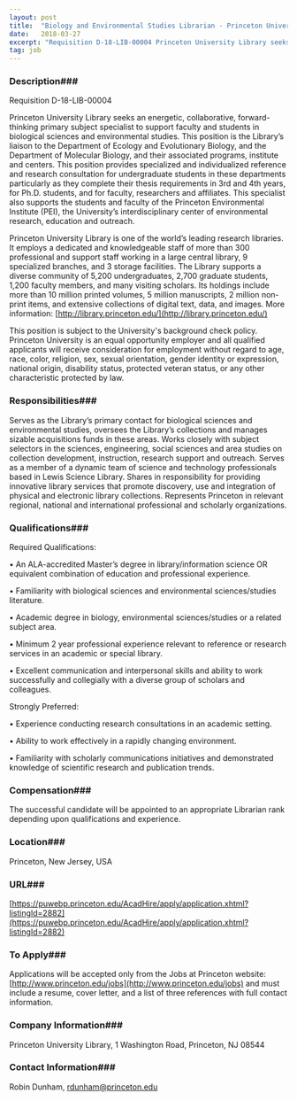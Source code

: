 ```yaml
---
layout: post
title:  "Biology and Environmental Studies Librarian - Princeton University Library"
date:   2018-03-27
excerpt: "Requisition D-18-LIB-00004 Princeton University Library seeks an energetic, collaborative, forward-thinking primary subject specialist to support faculty and students in biological sciences and environmental studies. This position is the Library’s liaison to the Department of Ecology and Evolutionary Biology, and the Department of Molecular Biology, and their associated programs, institute and..."
tag: job
---
```


### Description###


Requisition D-18-LIB-00004

Princeton University Library seeks an energetic, collaborative, forward-thinking primary subject specialist to support faculty and students in biological sciences and environmental studies. This position is the Library’s liaison to the Department of Ecology and Evolutionary Biology, and the Department of Molecular Biology, and their associated programs, institute and centers. This position provides specialized and individualized reference and research consultation for undergraduate students in these departments particularly as they complete their thesis requirements in 3rd and 4th years, for Ph.D. students, and for faculty, researchers and affiliates. This specialist also supports the students and faculty of the Princeton Environmental Institute (PEI), the University’s interdisciplinary center of environmental research, education and outreach.

Princeton University Library is one of the world’s leading research libraries. It employs a dedicated and knowledgeable staff of more than 300 professional and support staff working in a large central library, 9 specialized branches, and 3 storage facilities. The Library supports a diverse community of 5,200 undergraduates, 2,700 graduate students, 1,200 faculty members, and many visiting scholars. Its holdings include more than 10 million printed volumes, 5 million manuscripts, 2 million non-print items, and extensive collections of digital text, data, and images.  More information:  [http://library.princeton.edu/](http://library.princeton.edu/)

This position is subject to the University's background check policy. Princeton University is an equal opportunity employer and all qualified applicants will receive consideration for employment without regard to age, race, color, religion, sex, sexual orientation, gender identity or expression, national origin, disability status, protected veteran status, or any other characteristic protected by law.







### Responsibilities###

Serves as the Library’s primary contact for biological sciences and environmental studies, oversees the Library’s collections and manages sizable acquisitions funds in these areas. Works closely with subject selectors in the sciences, engineering, social sciences and area studies on collection development, instruction, research support and outreach. Serves as a member of a dynamic team of science and technology professionals based in Lewis Science Library. Shares in responsibility for providing innovative library services that promote discovery, use and integration of physical and electronic library collections. Represents Princeton in relevant regional, national and international professional and scholarly organizations. 



### Qualifications###

Required Qualifications:

• 	An ALA-accredited Master’s degree in library/information science OR equivalent combination of education and professional experience. 

• 	Familiarity with biological sciences and environmental sciences/studies literature.

• 	Academic degree in biology, environmental sciences/studies or a related subject area.  

• 	Minimum 2 year professional experience relevant to reference or research services in an academic or special library.

• 	Excellent communication and interpersonal skills and ability to work successfully and collegially with a diverse group of scholars and colleagues.

Strongly Preferred:

• 	Experience conducting research consultations in an academic setting.

• 	Ability to work effectively in a rapidly changing environment.

• 	Familiarity with scholarly communications initiatives and demonstrated knowledge of scientific research and publication trends.


### Compensation###

The successful candidate will be appointed to an appropriate Librarian rank depending upon qualifications and experience.


### Location###

Princeton, New Jersey, USA


### URL###

[https://puwebp.princeton.edu/AcadHire/apply/application.xhtml?listingId=2882](https://puwebp.princeton.edu/AcadHire/apply/application.xhtml?listingId=2882)

### To Apply###

Applications will be accepted only from the Jobs at Princeton website: [http://www.princeton.edu/jobs](http://www.princeton.edu/jobs) and must include a resume, cover letter, and a list of three references with full contact information.


### Company Information###

Princeton University Library, 1 Washington Road, Princeton, NJ 08544


### Contact Information###

Robin Dunham, rdunham@princeton.edu

